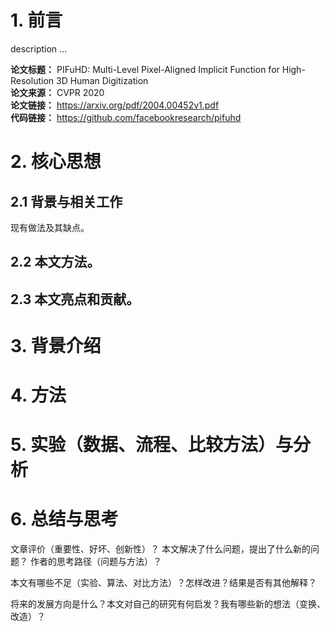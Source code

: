 # 1. 前言
description ...

**论文标题：** PIFuHD: Multi-Level Pixel-Aligned Implicit Function for High-Resolution 3D Human Digitization  
**论文来源：** CVPR 2020  
**论文链接：** https://arxiv.org/pdf/2004.00452v1.pdf  
**代码链接：** https://github.com/facebookresearch/pifuhd  

# 2. 核心思想
## 2.1 背景与相关工作
现有做法及其缺点。

## 2.2 本文方法。
## 2.3 本文亮点和贡献。

# 3. 背景介绍

# 4. 方法

# 5. 实验（数据、流程、比较方法）与分析

# 6. 总结与思考
文章评价（重要性、好坏、创新性）？
本文解决了什么问题，提出了什么新的问题？
作者的思考路径（问题与方法）？

本文有哪些不足（实验、算法、对比方法）？怎样改进？结果是否有其他解释？

将来的发展方向是什么？本文对自己的研究有何启发？我有哪些新的想法（变换、改造）？